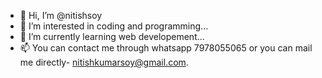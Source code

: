 - 👋 Hi, I’m @nitishsoy
- 👀 I’m interested in coding and programming...
- 🌱 I’m currently learning web developement...
- 📫 You can contact me through whatsapp 7978055065 or you can mail me directly- nitishkumarsoy@gmail.com.

<!---
nitishsoy/nitishsoy is a ✨ special ✨ repository because its `README.md` (this file) appears on your GitHub profile.
You can click the Preview link to take a look at your changes.
--->
